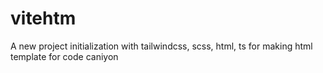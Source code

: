 # vitehtm
A new project initialization with tailwindcss, scss, html, ts for making html template for code caniyon
